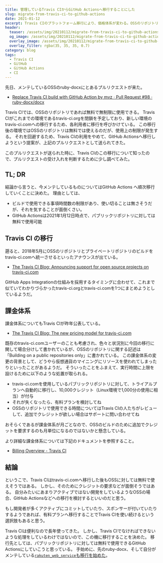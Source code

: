 ```yaml
---
title: 管理しているTravis CIからGitHub Actionsへ移行することにした
slug: migrate-from-travis-ci-to-github-actions
date: 2021-01-12
excerpt: Travis CIのプラットフォーム移行により、価格体系が変わる。OSSのリポジトリに対しては継続して無料ではあるが、使用に制限が入る。ということで、GitHub Actionsに適宜移行していく。
header:
  teaser: /assets/img/20210112/migrate-from-travis-ci-to-github-actions.png
  og_image: /assets/img/20210112/migrate-from-travis-ci-to-github-actions.png
  overlay_image: /assets/img/20210112/migrate-from-travis-ci-to-github-actions.png
  overlay_filter: rgba(35, 35, 35, 0.7)
category: blog
tags:
  - Travis CI
  - GitHub
  - GitHub Actions
  - CI
---
```


先日、メンテしているOSSのruby-docxにとあるプルリクエストが来た。

- [Replace Travis CI build with GitHub Action by mvz · Pull Request #98 · ruby-docx/docx](https://github.com/ruby-docx/docx/pull/98)

Travis CIでは、OSSのリポジトリであれば無料で無制限に使用できる。
Travis CIがこれまでの環境であるtravis-ci.orgを閉鎖を予定しており、新しい環境のtravis-ci.comへの移行するため、各利用者に移行を呼びかけている。
この移行後の環境ではOSSのリポジトリは無料では使えるのだが、使用上の制限が発生する。
それを回避するため、Travis CIの利用をやめて、GitHub Actionsへ移行しようという提案が、上記のプルリクエストとして送られてきた。

このプルリクエストが送られた時に、Travis CIのこの移行について知ったので、プルリクエストの受け入れを判断するために少し調べてみた。

## TL; DR

結論から言うと、今メンテしているものについてはGitHub Actions へ順次移行していくことに決めた。
理由としては、

- ビルドで使用できる事項時間数の制限があり、使い切ることは無さそうだが、それを気することが面倒くさい。
- GitHub Actionsは2021年1月12日時点で、パブリックリポジトリに対しては無料で使用可能

## Travis CI の移行

遡ると、2018年5月にOSSのリポジトリとプライベートリポジトリのビルドをtravis-ci.comへ統一させるといったアナウンスが出ている。

- [The Travis CI Blog: Announcing support for open source projects on travis-ci.com](https://blog.travis-ci.com/2018-05-02-open-source-projects-on-travis-ci-com-with-github-apps)

GitHub Apps Integrationの仕組みを採用するタイミングに合わせて、これまで似ていてわかりづらかったtravis-ci.orgとtravis-ci.comを1つにまとめようとしているようだ。

## 課金体系

課金体系についてもTravis CIが昨年公表している。

- [The Travis CI Blog: The new pricing model for travis-ci.com](https://blog.travis-ci.com/2020-11-02-travis-ci-new-billing)

既存のtravis-ci.comユーザーのことも考慮され、色々と状況別に今回の移行に関して場合分けして書かれているが、OSSのリポジトリに関する記述は「Building on a public repositories only」に書かれている。
この課金体系の変更の背景として、どうやら仮想通貨のマイニングにリソースを使われてしまったりといったことがあるようだ。
そういったことをふまえて、実行時間に上限を設けるために以下のような処置が取られる。

- travis-ci.comを使用しているパブリックリポジトリに対して、トライアルプランへ自動的に移行し、10,000クレジット（Linux環境で1,000分の使用に相当）が付与
- それが失くなったら、有料プランを検討してね
- OSSのリポジトリで使用できる時間についてはTravis CIの人たちがレビューして、追加でクレジットが欲しい場合はサポートに問い合わせてね

おそらくであるが課金体系が月ごとなので、OSSのビルドのために追加でクレジットを要求するのも月単位になるのではないかと懸念している。

より詳細な課金体系については下記のドキュメントを参照すること。

- [Billing Overview - Travis CI](https://docs.travis-ci.com/user/billing-overview/)

## 結論

というこで、Travis CIはtravis-ci.comへ移行した後もOSSに対しては無料で使えそうではある。
しかし、そのためにクレジットの要求などが面倒そうではある。
自分みたいにあまりアクティブではない開発をしているようなOSSの場合、GitHub Actionsなどへの移行を検討するといいのだと思う。

もし開発者が多くアクティブにコミットしていたり、スポンサーが付いていたりするようであれば、有料プランへ移行することでTravis CIを使い続けるという選択肢もあると思う。

Travis CIは便利なので長年使ってきた。
しかし、Travis CIでなければできないような処理をしているわけではないので、この機に移行することを決めた。
移行先としては、パブリックリポジトリに対しては無料で使用できるGitHub Actionsにしていこうと思っている。
手始めに、先のruby-docx、そして自分がメンテしている[`rakuten_web_service`も移行を始めた](https://github.com/rakuten-ws/rws-ruby-sdk)。
